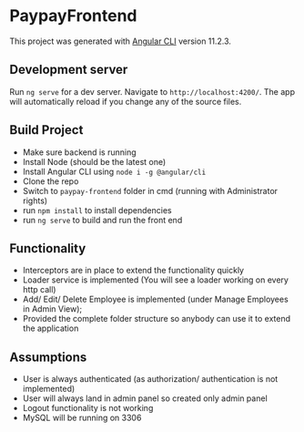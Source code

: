# PaypayFrontend

This project was generated with [Angular CLI](https://github.com/angular/angular-cli) version 11.2.3.

## Development server

Run `ng serve` for a dev server. Navigate to `http://localhost:4200/`. The app will automatically reload if you change any of the source files.

## Build Project
- Make sure backend is running
- Install Node (should be the latest one)
- Install Angular CLI using `node i -g @angular/cli`
- Clone the repo
- Switch to `paypay-frontend` folder in cmd (running with Administrator rights)
- run `npm install` to install dependencies
- run `ng serve` to build and run the front end

## Functionality
- Interceptors are in place to extend the functionality quickly
- Loader service is implemented (You will see a loader working on every http call)
- Add/ Edit/ Delete Employee is implemented (under Manage Employees in Admin View);
- Provided the complete folder structure so anybody can use it to extend the application

## Assumptions
- User is always authenticated (as authorization/ authentication is not implemented)
- User will always land in admin panel so created only admin panel
- Logout functionality is not working
- MySQL will be running on 3306